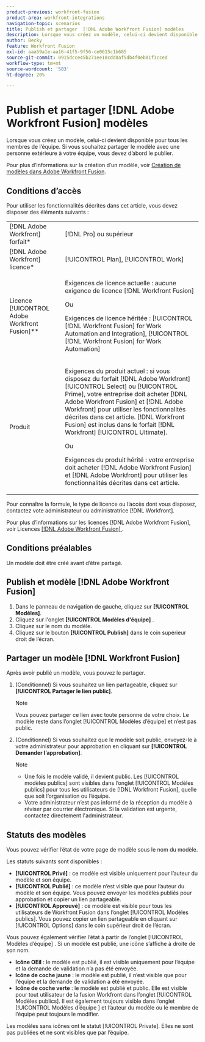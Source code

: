 ```yaml
---
product-previous: workfront-fusion
product-area: workfront-integrations
navigation-topic: scenarios
title: Publish et partager  [!DNL Adobe Workfront Fusion] modèles
description: Lorsque vous créez un modèle, celui-ci devient disponible pour tous les membres de l’équipe. Si vous souhaitez partager le modèle avec une personne extérieure à votre équipe, vous devez d’abord le publier.
author: Becky
feature: Workfront Fusion
exl-id: aaa59a1e-aa16-41f5-9f56-ce0615c1b685
source-git-commit: 0915dcce45b271ee18cdd8af5db4f0eb01f3cced
workflow-type: tm+mt
source-wordcount: '583'
ht-degree: 20%

---
```


# Publish et partager [!DNL Adobe Workfront Fusion] modèles

Lorsque vous créez un modèle, celui-ci devient disponible pour tous les membres de l’équipe. Si vous souhaitez partager le modèle avec une personne extérieure à votre équipe, vous devez d’abord le publier.

Pour plus d’informations sur la création d’un modèle, voir [Création de modèles dans Adobe Workfront Fusion](../../../workfront-fusion/scenarios/templates/create-new-fusion-templates.md).

## Conditions d’accès

Pour utiliser les fonctionnalités décrites dans cet article, vous devez disposer des éléments suivants :

<table style="table-layout:auto"> 
 <col> 
 <col> 
 <tbody> 
  <tr> 
    <td role="rowheader">[!DNL Adobe Workfront] forfait*</td> 
   <td> <p>[!DNL Pro] ou supérieur</p> </td> 
  </tr> 
  <tr data-mc-conditions=""> 
   <td role="rowheader">[!DNL Adobe Workfront] licence*</td> 
   <td> <p>[!UICONTROL Plan], [!UICONTROL Work]</p> </td> 
  </tr> 
  <tr> 
   <td role="rowheader">Licence [!UICONTROL Adobe Workfront Fusion]**</td> 
  <td>
   <p>Exigences de licence actuelle : aucune exigence de licence [!DNL Workfront Fusion]</p>
   <p>Ou</p>
   <p>Exigences de licence héritée : [!UICONTROL [!DNL Workfront Fusion] for Work Automation and Integration], [!UICONTROL [!DNL Workfront Fusion] for Work Automation]</p>
   </td>    </tr> 
  </tr> 
  <tr> 
   <td role="rowheader">Produit</td> 
   <td>
   <p>Exigences du produit actuel : si vous disposez du forfait [!DNL Adobe Workfront] [!UICONTROL Select] ou [!UICONTROL Prime], votre entreprise doit acheter [!DNL Adobe Workfront Fusion] et [!DNL Adobe Workfront] pour utiliser les fonctionnalités décrites dans cet article. [!DNL Workfront Fusion] est inclus dans le forfait [!DNL Workfront] [!UICONTROL Ultimate].</p>
   <p>Ou</p>
   <p>Exigences du produit hérité : votre entreprise doit acheter [!DNL Adobe Workfront Fusion] et [!DNL Adobe Workfront] pour utiliser les fonctionnalités décrites dans cet article.</p>
   </td> 
  </tr> 
 </tbody> 
</table>

Pour connaître la formule, le type de licence ou l’accès dont vous disposez, contactez vote administrateur ou administratrice [!DNL Workfront].

Pour plus d’informations sur les licences [!DNL Adobe Workfront Fusion], voir Licences [[!DNL Adobe Workfront Fusion] ](../../../workfront-fusion/get-started/license-automation-vs-integration.md).

## Conditions préalables

Un modèle doit être créé avant d’être partagé.

## Publish et modèle [!DNL Adobe Workfront Fusion]

1. Dans le panneau de navigation de gauche, cliquez sur **[!UICONTROL Modèles]**.
1. Cliquez sur l&#39;onglet **[!UICONTROL Modèles d&#39;équipe]** .
1. Cliquez sur le nom du modèle.
1. Cliquez sur le bouton **[!UICONTROL Publish]** dans le coin supérieur droit de l’écran.

## Partager un modèle [!DNL Workfront Fusion]

Après avoir publié un modèle, vous pouvez le partager.

1. (Conditionnel) Si vous souhaitez un lien partageable, cliquez sur **[!UICONTROL Partager le lien public]**.

   >[!NOTE]
   >
   >Vous pouvez partager ce lien avec toute personne de votre choix. Le modèle reste dans l’onglet [!UICONTROL Modèles d’équipe] et n’est pas public.

1. (Conditionnel) Si vous souhaitez que le modèle soit public, envoyez-le à votre administrateur pour approbation en cliquant sur **[!UICONTROL Demander l’approbation]**.

   >[!NOTE]
   >
   >* Une fois le modèle validé, il devient public. Les [!UICONTROL modèles publics] sont visibles dans l’onglet [!UICONTROL Modèles publics] pour tous les utilisateurs de [!DNL Workfront Fusion], quelle que soit l’organisation ou l’équipe.
   >* Votre administrateur n’est pas informé de la réception du modèle à réviser par courrier électronique. Si la validation est urgente, contactez directement l&#39;administrateur.


## Statuts des modèles

Vous pouvez vérifier l’état de votre page de modèle sous le nom du modèle.

Les statuts suivants sont disponibles :

* **[!UICONTROL Privé]** : ce modèle est visible uniquement pour l’auteur du modèle et son équipe.
* **[!UICONTROL Publié]** : ce modèle n’est visible que pour l’auteur du modèle et son équipe. Vous pouvez envoyer les modèles publiés pour approbation et copier un lien partageable.
* **[!UICONTROL Approuvé]** : ce modèle est visible pour tous les utilisateurs de Workfront Fusion dans l’onglet [!UICONTROL Modèles publics]. Vous pouvez copier un lien partageable en cliquant sur [!UICONTROL Options] dans le coin supérieur droit de l’écran.

Vous pouvez également vérifier l’état à partir de l’onglet [!UICONTROL Modèles d’équipe] . Si un modèle est publié, une icône s’affiche à droite de son nom.

* **Icône OEil** : le modèle est publié, il est visible uniquement pour l’équipe et la demande de validation n’a pas été envoyée.
* **Icône de coche jaune** : le modèle est publié, il n’est visible que pour l’équipe et la demande de validation a été envoyée.
* **Icône de coche verte** : le modèle est publié et public. Elle est visible pour tout utilisateur de la fusion Workfront dans l’onglet [!UICONTROL Modèles publics]. Il est également toujours visible dans l’onglet [!UICONTROL  Modèles d’équipe ] et l’auteur du modèle ou le membre de l’équipe peut toujours le modifier.

Les modèles sans icônes ont le statut [!UICONTROL Private]. Elles ne sont pas publiées et ne sont visibles que par l’équipe.

